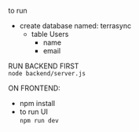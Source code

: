 to run

- create database named: terrasync
  - table Users
    - name
    - email

RUN BACKEND FIRST  
  <code>node backend/server.js</code>
    
ON FRONTEND:
- npm install  
- to run UI  
  <code>npm run dev</code>

